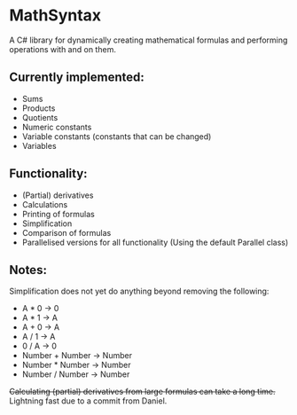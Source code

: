 # MathSyntax

A C# library for dynamically creating mathematical formulas and performing operations with and on them.

## Currently implemented:
- Sums
- Products
- Quotients
- Numeric constants
- Variable constants (constants that can be changed)
- Variables

## Functionality:
- (Partial) derivatives
- Calculations
- Printing of formulas
- Simplification
- Comparison of formulas
- Parallelised versions for all functionality (Using the default Parallel class)

## Notes:
Simplification does not yet do anything beyond removing the following:
- A * 0 -> 0
- A * 1 -> A
- A + 0 -> A
- A / 1 -> A
- 0 / A -> 0
- Number + Number -> Number
- Number * Number -> Number
- Number / Number -> Number

~~Calculating (partial) derivatives from large formulas can take a long time.~~ Lightning fast due to a commit from Daniel.
